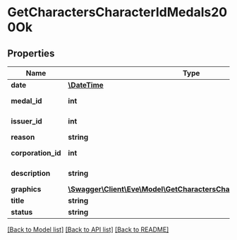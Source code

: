 # GetCharactersCharacterIdMedals200Ok

## Properties
Name | Type | Description | Notes
------------ | ------------- | ------------- | -------------
**date** | [**\DateTime**](\DateTime.md) | date string | 
**medal_id** | **int** | medal_id integer | 
**issuer_id** | **int** | issuer_id integer | 
**reason** | **string** | reason string | 
**corporation_id** | **int** | corporation_id integer | 
**description** | **string** | description string | 
**graphics** | [**\Swagger\Client\Eve\Model\GetCharactersCharacterIdMedalsGraphic[]**](GetCharactersCharacterIdMedalsGraphic.md) | graphics array | 
**title** | **string** | title string | 
**status** | **string** | status string | 

[[Back to Model list]](../README.md#documentation-for-models) [[Back to API list]](../README.md#documentation-for-api-endpoints) [[Back to README]](../README.md)


